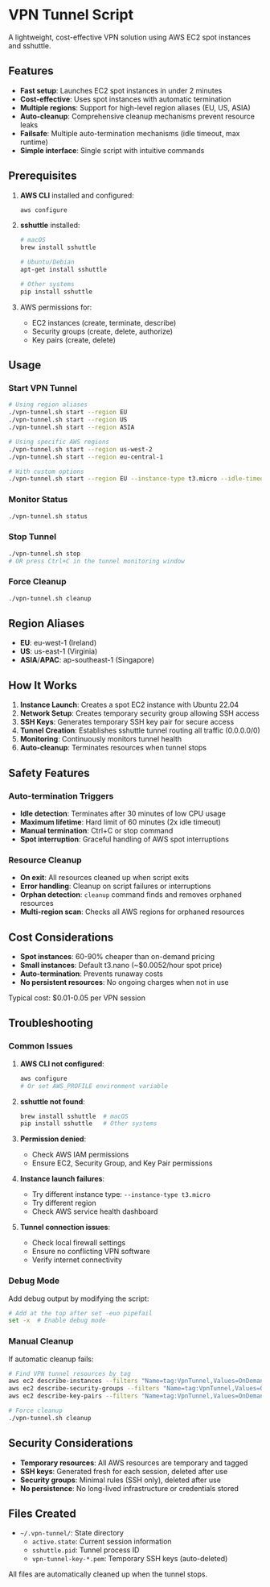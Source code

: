 # VPN Tunnel Script

A lightweight, cost-effective VPN solution using AWS EC2 spot instances and sshuttle.

## Features

- **Fast setup**: Launches EC2 spot instances in under 2 minutes
- **Cost-effective**: Uses spot instances with automatic termination
- **Multiple regions**: Support for high-level region aliases (EU, US, ASIA)
- **Auto-cleanup**: Comprehensive cleanup mechanisms prevent resource leaks
- **Failsafe**: Multiple auto-termination mechanisms (idle timeout, max runtime)
- **Simple interface**: Single script with intuitive commands

## Prerequisites

1. **AWS CLI** installed and configured:
   ```bash
   aws configure
   ```

2. **sshuttle** installed:
   ```bash
   # macOS
   brew install sshuttle
   
   # Ubuntu/Debian
   apt-get install sshuttle
   
   # Other systems
   pip install sshuttle
   ```

3. AWS permissions for:
   - EC2 instances (create, terminate, describe)
   - Security groups (create, delete, authorize)
   - Key pairs (create, delete)

## Usage

### Start VPN Tunnel

```bash
# Using region aliases
./vpn-tunnel.sh start --region EU
./vpn-tunnel.sh start --region US
./vpn-tunnel.sh start --region ASIA

# Using specific AWS regions
./vpn-tunnel.sh start --region us-west-2
./vpn-tunnel.sh start --region eu-central-1

# With custom options
./vpn-tunnel.sh start --region EU --instance-type t3.micro --idle-timeout 60
```

### Monitor Status

```bash
./vpn-tunnel.sh status
```

### Stop Tunnel

```bash
./vpn-tunnel.sh stop
# OR press Ctrl+C in the tunnel monitoring window
```

### Force Cleanup

```bash
./vpn-tunnel.sh cleanup
```

## Region Aliases

- **EU**: eu-west-1 (Ireland)
- **US**: us-east-1 (Virginia)
- **ASIA**/**APAC**: ap-southeast-1 (Singapore)

## How It Works

1. **Instance Launch**: Creates a spot EC2 instance with Ubuntu 22.04
2. **Network Setup**: Creates temporary security group allowing SSH access
3. **SSH Keys**: Generates temporary SSH key pair for secure access
4. **Tunnel Creation**: Establishes sshuttle tunnel routing all traffic (0.0.0.0/0)
5. **Monitoring**: Continuously monitors tunnel health
6. **Auto-cleanup**: Terminates resources when tunnel stops

## Safety Features

### Auto-termination Triggers
- **Idle detection**: Terminates after 30 minutes of low CPU usage
- **Maximum lifetime**: Hard limit of 60 minutes (2x idle timeout)
- **Manual termination**: Ctrl+C or stop command
- **Spot interruption**: Graceful handling of AWS spot interruptions

### Resource Cleanup
- **On exit**: All resources cleaned up when script exits
- **Error handling**: Cleanup on script failures or interruptions
- **Orphan detection**: `cleanup` command finds and removes orphaned resources
- **Multi-region scan**: Checks all AWS regions for orphaned resources

## Cost Considerations

- **Spot instances**: 60-90% cheaper than on-demand pricing
- **Small instances**: Default t3.nano (~$0.0052/hour spot price)
- **Auto-termination**: Prevents runaway costs
- **No persistent resources**: No ongoing charges when not in use

Typical cost: $0.01-0.05 per VPN session

## Troubleshooting

### Common Issues

1. **AWS CLI not configured**:
   ```bash
   aws configure
   # Or set AWS_PROFILE environment variable
   ```

2. **sshuttle not found**:
   ```bash
   brew install sshuttle  # macOS
   pip install sshuttle   # Other systems
   ```

3. **Permission denied**:
   - Check AWS IAM permissions
   - Ensure EC2, Security Group, and Key Pair permissions

4. **Instance launch failures**:
   - Try different instance type: `--instance-type t3.micro`
   - Try different region
   - Check AWS service health dashboard

5. **Tunnel connection issues**:
   - Check local firewall settings
   - Ensure no conflicting VPN software
   - Verify internet connectivity

### Debug Mode

Add debug output by modifying the script:
```bash
# Add at the top after set -euo pipefail
set -x  # Enable debug mode
```

### Manual Cleanup

If automatic cleanup fails:
```bash
# Find VPN tunnel resources by tag
aws ec2 describe-instances --filters "Name=tag:VpnTunnel,Values=OnDemand"
aws ec2 describe-security-groups --filters "Name=tag:VpnTunnel,Values=OnDemand"
aws ec2 describe-key-pairs --filters "Name=tag:VpnTunnel,Values=OnDemand"

# Force cleanup
./vpn-tunnel.sh cleanup
```

## Security Considerations

- **Temporary resources**: All AWS resources are temporary and tagged
- **SSH keys**: Generated fresh for each session, deleted after use
- **Security groups**: Minimal rules (SSH only), deleted after use
- **No persistence**: No long-lived infrastructure or credentials stored

## Files Created

- `~/.vpn-tunnel/`: State directory
  - `active.state`: Current session information
  - `sshuttle.pid`: Tunnel process ID
  - `vpn-tunnel-key-*.pem`: Temporary SSH keys (auto-deleted)

All files are automatically cleaned up when the tunnel stops.